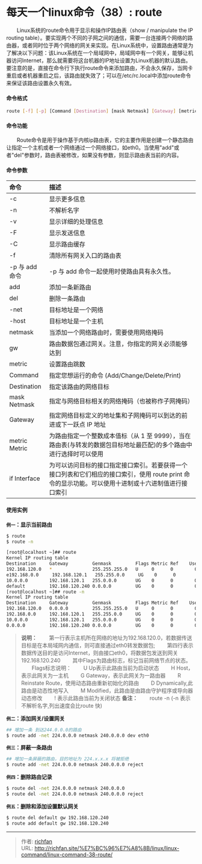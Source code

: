 # 每天一个linux命令（38）: route

　　Linux系统的route命令用于显示和操作IP路由表（show / manipulate the IP routing table）。要实现两个不同的子网之间的通信，需要一台连接两个网络的路由器，或者同时位于两个网络的网关来实现。在Linux系统中，设置路由通常是为了解决以下问题：该Linux系统在一个局域网中，局域网中有一个网关，能够让机器访问Internet，那么就需要将这台机器的IP地址设置为Linux机器的默认路由。要注意的是，直接在命令行下执行route命令来添加路由，不会永久保存，当网卡重启或者机器重启之后，该路由就失效了；可以在/etc/rc.local中添加route命令来保证该路由设置永久有效。
<!--more -->
#### 命令格式
```bash
route [-f] [-p] [Command [Destination] [mask Netmask] [Gateway] [metric Metric]] [if Interface]]
```
#### 命令功能
　　Route命令是用于操作基于内核ip路由表，它的主要作用是创建一个静态路由让指定一个主机或者一个网络通过一个网络接口，如eth0。当使用"add"或者"del"参数时，路由表被修改，如果没有参数，则显示路由表当前的内容。
#### 命令参数
| 命令 | 描述     |
| :------------- | :------------- |
| -c | 显示更多信息 |
| -n | 不解析名字 |
| -v | 显示详细的处理信息 |
| -F | 显示发送信息 |
| -C | 显示路由缓存 |
| -f | 清除所有网关入口的路由表 |
| -p 与 add 命令 | -p 与 add 命令一起使用时使路由具有永久性。 |
| add | 添加一条新路由 |
| del | 删除一条路由 |
| -net | 目标地址是一个网络 |
| -host | 目标地址是一个主机 |
| netmask | 当添加一个网络路由时，需要使用网络掩码 |
| gw | 路由数据包通过网关。注意，你指定的网关必须能够达到 |
| metric | 设置路由跳数 |
| Command | 指定您想运行的命令 (Add/Change/Delete/Print) |
| Destination | 指定该路由的网络目标 |
| mask Netmask | 指定与网络目标相关的网络掩码（也被称作子网掩码） |
| Gateway | 指定网络目标定义的地址集和子网掩码可以到达的前进或下一跃点 IP 地址 |
| metric Metric | 为路由指定一个整数成本值标（从 1 至 9999），当在路由表(与转发的数据包目标地址最匹配)的多个路由中进行选择时可以使用 |
| if Interface | 为可以访问目标的接口指定接口索引。若要获得一个接口列表和它们相应的接口索引，使用 route print 命令的显示功能。可以使用十进制或十六进制值进行接口索引 |

#### 使用实例
**`例一`：显示当前路由**
```bash
$ route
$ route -n
```
```bash
[root@localhost ~]## route
Kernel IP routing table
Destination     Gateway         Genmask         Flags Metric Ref    Use Iface
192.168.120.0   *               255.255.255.0   U     0      0        0 eth0
e192.168.0.0     192.168.120.1   255.255.0.0     UG    0      0        0 eth0
10.0.0.0        192.168.120.1   255.0.0.0       UG    0      0        0 eth0
default         192.168.120.240 0.0.0.0         UG    0      0        0 eth0
[root@localhost ~]## route -n
Kernel IP routing table
Destination     Gateway         Genmask         Flags Metric Ref    Use Iface
192.168.120.0   0.0.0.0         255.255.255.0   U     0      0        0 eth0
192.168.0.0     192.168.120.1   255.255.0.0     UG    0      0        0 eth0
10.0.0.0        192.168.120.1   255.0.0.0       UG    0      0        0 eth0
0.0.0.0         192.168.120.240 0.0.0.0         UG    0      0        0 eth0
```
>**说明：**
　　第一行表示主机所在网络的地址为192.168.120.0，若数据传送目标是在本局域网内通信，则可直接通过eth0转发数据包;
　　第四行表示数据传送目的是访问Internet，则由接口eth0，将数据包发送到网关192.168.120.240
　　其中Flags为路由标志，标记当前网络节点的状态。
　　Flags标志说明：
　　U Up表示此路由当前为启动状态
　　H Host，表示此网关为一主机
　　G Gateway，表示此网关为一路由器
　　R Reinstate Route，使用动态路由重新初始化的路由
　　D Dynamically,此路由是动态性地写入
　　M Modified，此路由是由路由守护程序或导向器动态修改
　　! 表示此路由当前为关闭状态
**备注：**
　　route -n (-n 表示不解析名字,列出速度会比route 快)

**`例二`：添加网关/设置网关**
```bash
## 增加一条 到达244.0.0.0的路由
$ route add -net 224.0.0.0 netmask 240.0.0.0 dev eth0
```
**`例三`：屏蔽一条路由**
```bash
## 增加一条屏蔽的路由，目的地址为 224.x.x.x 将被拒绝
$ route add -net 224.0.0.0 netmask 240.0.0.0 reject
```
**`例四`：删除路由记录**
```bash
$ route del -net 224.0.0.0 netmask 240.0.0.0
$ route del -net 224.0.0.0 netmask 240.0.0.0 reject
```
**`例五`：删除和添加设置默认网关**
```bash
$ route del default gw 192.168.120.240
$ route add default gw 192.168.120.240
```


---

> 作者: [richfan](https://richfan.site/)  
> URL: http://richfan.site/%E7%BC%96%E7%A8%8B/linux/linux-command/linux-command-38-route/  

